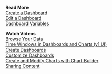 **Read More**<br/>
[Create a Dashboard](https://docs.wavefront.com/ui_dashboards.html#create-a-dashboard)<br/>
[Edit a Dashboard](https://docs.wavefront.com/ui_dashboards.html#make-changes-to-a-dashboard-in-edit-mode)<br/>
[Dashboard Variables](https://docs.wavefront.com/dashboards_variables.html)<br/>

**Watch Videos**<br/>
[Browse Your Data](https://vmwaretv.vmware.com/media/t/1_ubikydhv/252649793)<br/>
[Time Windows in Dashboards and Charts (v1 UI)](https://vmwaretv.vmware.com/media/t/1_zew0muhn/252649793)<br/>
[Create Dashboards](https://vmwaretv.vmware.com/media/t/1_gqelhfur/252649793)<br/>
[Customize Dashboards](https://vmwaretv.vmware.com/media/t/1_gunwcmwm/252649793)<br/>
[Create and Modify Charts with Chart Builder](https://vmwaretv.vmware.com/media/t/1_46pqfyms/252649793)<br/>
[Sharing Content](https://vmwaretv.vmware.com/media/t/1_0esjgu8b/252649793)
